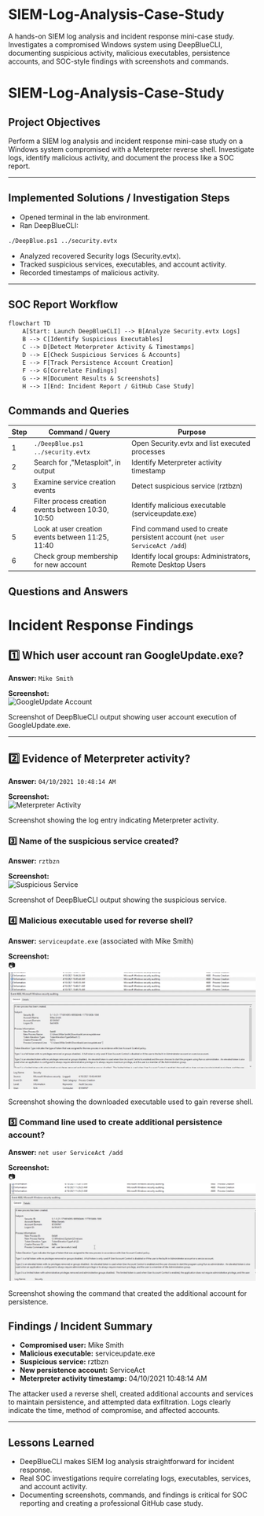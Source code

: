 # SIEM-Log-Analysis-Case-Study
A hands-on SIEM log analysis and incident response mini-case study. Investigates a compromised Windows system using DeepBlueCLI, documenting suspicious activity, malicious executables, persistence accounts, and SOC-style findings with screenshots and commands.

# SIEM-Log-Analysis-Case-Study

## Project Objectives
Perform a SIEM log analysis and incident response mini-case study on a Windows system compromised with a Meterpreter reverse shell. Investigate logs, identify malicious activity, and document the process like a SOC report.

---

## Implemented Solutions / Investigation Steps
- Opened terminal in the lab environment.
- Ran DeepBlueCLI:
```bash
./DeepBlue.ps1 ../security.evtx
```
- Analyzed recovered Security logs (Security.evtx).
- Tracked suspicious services, executables, and account activity.
- Recorded timestamps of malicious activity.

---

## SOC Report Workflow
```mermaid
flowchart TD
    A[Start: Launch DeepBlueCLI] --> B[Analyze Security.evtx Logs]
    B --> C[Identify Suspicious Executables]
    C --> D[Detect Meterpreter Activity & Timestamps]
    D --> E[Check Suspicious Services & Accounts]
    E --> F[Track Persistence Account Creation]
    F --> G[Correlate Findings]
    G --> H[Document Results & Screenshots]
    H --> I[End: Incident Report / GitHub Case Study]
```
## Commands and Queries
| Step | Command / Query | Purpose |
|------|-----------------|---------|
| 1 | `./DeepBlue.ps1 ../security.evtx` | Open Security.evtx and list executed processes |
| 2 | Search for ‚"Metasploit"‚ in output | Identify Meterpreter activity timestamp |
| 3 | Examine service creation events | Detect suspicious service (rztbzn) |
| 4 | Filter process creation events between 10:30‚ 10:50 | Identify malicious executable (serviceupdate.exe) |
| 5 | Look at user creation events between 11:25‚ 11:40 | Find command used to create persistent account (`net user ServiceAct /add`) |
| 6 | Check group membership for new account | Identify local groups: Administrators, Remote Desktop Users |

## Questions and Answers

# Incident Response Findings

## 1️⃣ Which user account ran GoogleUpdate.exe?

**Answer:** `Mike Smith`

**Screenshot:**  
![GoogleUpdate Account](images/Image1_GoogleUpdate_User.png)

Screenshot of DeepBlueCLI output showing user account execution of GoogleUpdate.exe.

---

## 2️⃣ Evidence of Meterpreter activity?

**Answer:** `04/10/2021 10:48:14 AM`

**Screenshot:**  
![Meterpreter Activity](images/Image2_Meterpreter_Activity.png)

Screenshot showing the log entry indicating Meterpreter activity.

### 3️⃣ Name of the suspicious service created?

**Answer:** `rztbzn`

**Screenshot:**  
![Suspicious Service](images/Image3_Suspicious_Service.png)

Screenshot of DeepBlueCLI output showing the suspicious service.

### 4️⃣ Malicious executable used for reverse shell?

**Answer:** `serviceupdate.exe` (associated with Mike Smith)

**Screenshot:**  
📷![Malicious Executable](Image4_Malicious_Executable.png)

Screenshot showing the downloaded executable used to gain reverse shell.

### 5️⃣ Command line used to create additional persistence account?

**Answer:** `net user ServiceAct /add`

**Screenshot:**  
📷![Persistence Account](Image5_Persistence_Account.png)

Screenshot showing the command that created the additional account for persistence.

## Findings / Incident Summary
- **Compromised user:** Mike Smith
- **Malicious executable:** serviceupdate.exe
- **Suspicious service:** rztbzn
- **New persistence account:** ServiceAct
- **Meterpreter activity timestamp:** 04/10/2021 10:48:14 AM

The attacker used a reverse shell, created additional accounts and services to maintain persistence, and attempted data exfiltration. Logs clearly indicate the time, method of compromise, and affected accounts.

---

## Lessons Learned
- DeepBlueCLI makes SIEM log analysis straightforward for incident response.
- Real SOC investigations require correlating logs, executables, services, and account activity.
- Documenting screenshots, commands, and findings is critical for SOC reporting and creating a professional GitHub case study.
